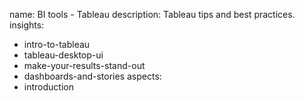 name: BI tools - Tableau
description: Tableau tips and best practices.
insights:
  - intro-to-tableau
  - tableau-desktop-ui
  - make-your-results-stand-out
  - dashboards-and-stories
aspects:
  - introduction
